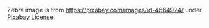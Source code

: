 Zebra image is from https://pixabay.com/images/id-4664924/ 
under [Pixabay License](https://pixabay.com/ja/service/license/).
